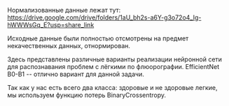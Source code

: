 Нормализованные данные лежат тут: https://drive.google.com/drive/folders/1aU_bh2s-a6Y-g3o72o4_Ig-hWWWsGq_E?usp=share_link

Исходные данные были полностью отсмотрены на предмет некачественных данных, отнормирован.

Здесь представлены различные варианты реализации нейронной сети для распознавания проблем с лёгкими по флюорографии. EfficientNet B0-B1 -- отлично вариант для данной задачи.

Так как у нас есть всего два класса: здоровые и не здоровые легкие, мы используем функцию потерь BinaryCrossentropy.
